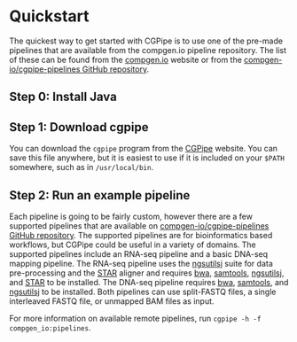 
# Quickstart

The quickest way to get started with CGPipe is to use one of the pre-made pipelines that are available from the compgen.io pipeline repository. The list of these can be found from the [compgen.io](http://compgen.io) website or from the [compgen-io/cgpipe-pipelines GitHub repository](https://github.com/compgen-io/cgpipe-pipelines).

## Step 0: Install Java

## Step 1: Download cgpipe

You can download the `cgpipe` program from the [CGPipe](http://compgen.io/cgpipe/downloads) website. You can save this file anywhere, but it is easiest to use if it is included on your `$PATH` somewhere, such as in `/usr/local/bin`.

## Step 2: Run an example pipeline

Each pipeline is going to be fairly custom, however there are a few supported pipelines that are available on [compgen-io/cgpipe-pipelines GitHub repository](https://github.com/compgen-io/cgpipe-pipelines). The supported pipelines are for bioinformatics based workflows, but CGPipe could be useful in a variety of domains. The supported pipelines include an RNA-seq pipeline and a basic DNA-seq mapping pipeline. The RNA-seq pipeline uses the [ngsutilsj](http://compgen.io/ngsutilsj) suite for data pre-processing and the [STAR](http://github.com/adobbin/STAR) aligner and requires [bwa](http://bwa), [samtools](http://htssdk.org), [ngsutilsj](http://compgen.io/ngsutilsj), and [STAR](http://github.com/adobbin/STAR) to be installed. The DNA-seq pipeline requires [bwa](http://bwa), [samtools](http://htssdk.org), and [ngsutilsj](http://compgen.io/ngsutilsj) to be installed. Both pipelines can use split-FASTQ files, a single interleaved FASTQ file, or unmapped BAM files as input.

For more information on available remote pipelines, run `cgpipe -h -f compgen_io:pipelines`.

